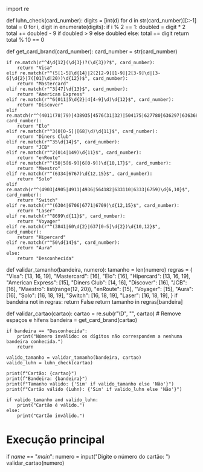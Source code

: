 import re

def luhn_check(card_number):
    digits = [int(d) for d in str(card_number)][::-1]
    total = 0
    for i, digit in enumerate(digits):
        if i % 2 == 1:
            doubled = digit * 2
            total += doubled - 9 if doubled > 9 else doubled
        else:
            total += digit
    return total % 10 == 0

def get_card_brand(card_number):
    card_number = str(card_number)

    if re.match(r"^4\d{12}(\d{3})?(\d{3})?$", card_number):
        return "Visa"
    elif re.match(r"^(5[1-5]\d{14}|2(2[2-9][1-9]|2[3-9]\d|[3-6]\d{2}|7([01]\d|20))\d{12})$", card_number):
        return "Mastercard"
    elif re.match(r"^3[47]\d{13}$", card_number):
        return "American Express"
    elif re.match(r"^6(011|5\d{2}|4[4-9]\d)\d{12}$", card_number):
        return "Discover"
    elif re.match(r"^(4011(78|79)|438935|4576(31|32)|504175|627780|636297|636368|650\d{3}|651\d{3}|655\d{3})\d*$", card_number):
        return "Elo"
    elif re.match(r"^3(0[0-5]|[68]\d)\d{11}$", card_number):
        return "Diners Club"
    elif re.match(r"^35\d{14}$", card_number):
        return "JCB"
    elif re.match(r"^2(014|149)\d{11}$", card_number):
        return "enRoute"
    elif re.match(r"^(50|5[6-9]|6[0-9])\d{10,17}$", card_number):
        return "Maestro"
    elif re.match(r"^(6334|6767)\d{12,15}$", card_number):
        return "Solo"
    elif re.match(r"^(4903|4905|4911|4936|564182|633110|6333|6759)\d{6,10}$", card_number):
        return "Switch"
    elif re.match(r"^(6304|6706|6771|6709)\d{12,15}$", card_number):
        return "Laser"
    elif re.match(r"^8699\d{11}$", card_number):
        return "Voyager"
    elif re.match(r"^(3841|60\d{2}|637[0-5]\d{2})\d{10,12}$", card_number):
        return "Hipercard"
    elif re.match(r"^50\d{14}$", card_number):
        return "Aura"
    else:
        return "Desconhecida"

def validar_tamanho(bandeira, numero):
    tamanho = len(numero)
    regras = {
        "Visa": [13, 16, 19],
        "Mastercard": [16],
        "Elo": [16],
        "Hipercard": [13, 16, 19],
        "American Express": [15],
        "Diners Club": [14, 16],
        "Discover": [16],
        "JCB": [16],
        "Maestro": list(range(12, 20)),
        "enRoute": [15],
        "Voyager": [15],
        "Aura": [16],
        "Solo": [16, 18, 19],
        "Switch": [16, 18, 19],
        "Laser": [16, 18, 19],
    }
    if bandeira not in regras:
        return False
    return tamanho in regras[bandeira]

def validar_cartao(cartao):
    cartao = re.sub(r"\D", "", cartao)  # Remove espaços e hífens
    bandeira = get_card_brand(cartao)

    if bandeira == "Desconhecida":
        print("Número inválido: os dígitos não correspondem a nenhuma bandeira conhecida.")
        return

    valido_tamanho = validar_tamanho(bandeira, cartao)
    valido_luhn = luhn_check(cartao)

    print(f"Cartão: {cartao}")
    print(f"Bandeira: {bandeira}")
    print(f"Tamanho válido: {'Sim' if valido_tamanho else 'Não'}")
    print(f"Cartão válido (Luhn): {'Sim' if valido_luhn else 'Não'}")

    if valido_tamanho and valido_luhn:
        print("Cartão é válido.")
    else:
        print("Cartão inválido.")

# Execução principal
if _name_ == "_main_":
    numero = input("Digite o número do cartão: ")
    validar_cartao(numero)
